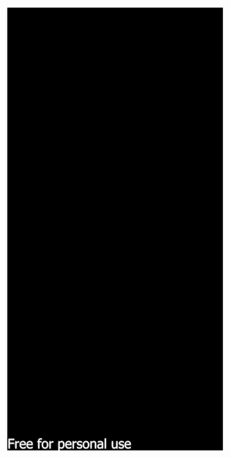

![Alt Text](https://raw.githubusercontent.com/patika-128-react-native-bootcamp/week_2-dilancirkin/main/ezgif.com-gif-maker%20(2).gif?token=AS4B7MQV4T5KV57ZWTMREMDBUF74W)
